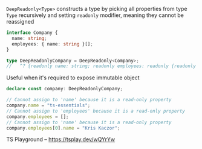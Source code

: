 `DeepReadonly<Type>` constructs a type by picking all properties from type `Type` recursively and setting `readonly`
modifier, meaning they cannot be reassigned

```ts
interface Company {
  name: string;
  employees: { name: string }[];
}

type DeepReadonlyCompany = DeepReadonly<Company>;
//   ^? {readonly name: string; readonly employees: readonly {readonly name: string}[]}
```

Useful when it's required to expose immutable object

```ts
declare const company: DeepReadonlyCompany;

// Cannot assign to 'name' because it is a read-only property
company.name = "ts-essentials";
// Cannot assign to 'employees' because it is a read-only property
company.employees = [];
// Cannot assign to 'name' because it is a read-only property
company.employees[0].name = "Kris Kaczor";
```

TS Playground – https://tsplay.dev/wQYrYw
